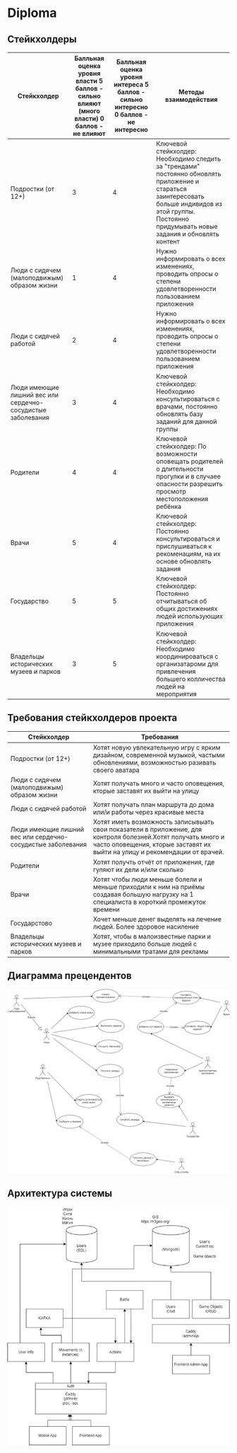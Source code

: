 # Diploma

## Стейкхолдеры
| Стейкхолдер | Балльная оценка уровня власти 5 баллов - сильно влияют (много власти) 0 баллов - не влияют | Балльная оценка уровня интереса 5 баллов - сильно интересно  0 баллов - не интересно| Методы взаимодействия |
| ------ | ------ | ------ | ------ |
| Подростки (от 12+) | 3 | 4 | Ключевой стейкхолдер: Необходимо следить за "трендами" постоянно обновлять приложение и стараться заинтересовать больше индивидов из этой группы. Постоянно придумывать новые задания и обновлять контент |
| Люди с сидячем (малоподвижым) образом жизни | 1 | 4 | Нужно информировать о всех изменениях, проводить опросы о степени удовлетворенности пользованием приложения |
| Люди с сидячей работой | 2 | 4 | Нужно информировать о всех изменениях, проводить опросы о степени удовлетворенности пользованием приложения |
| Люди имеющие лишний вес или сердечно-сосудистые заболевания | 3 | 4 | Ключевой стейкхолдер: Необходимо консультироваться с врачами, постоянно обновлять базу заданий для данной группы |
| Родители | 4 | 4 | Ключевой стейкхолдер: По возможности оповещать родителей о длительности прогулки и в случаее опасности разрешить просмотр местоположения ребёнка |
| Врачи | 5 | 4 | Ключевой стейкхолдер: Постоянно консультироваться и прислушиваться к рекоменациям, на их основе обновлять задания |
| Государство | 5 | 5 | Ключевой стейкхолдер: Постоянно отчитываться об общих достижениях людей использующих приложения |
| Владельцы исторических музеев и парков | 3 | 5 | Ключевой стейкхолдер: Необходимо координироваться с организатароми для привлечения большего колличества людей на мероприятия |

## Требования стейкхолдеров проекта
| Стейкхолдер | Требования |
| ------ | ------ |
| Подростки (от 12+) | Хотят новую увлекательную игру с ярким дизайном, современной музыкой, частыми обновлениями, возможностью разивать своего аватара
| Люди с сидячем (малоподвижым) образом жизни | Хотят получать много и часто оповещения, кторые заставят их выйти на улицу |
| Люди с сидячей работой | Хотят получать план маршрута до дома или/и работы через красивые места |
| Люди имеющие лишний вес или сердечно-сосудистые заболевания | Хотят иметь возможность записывыать свои показатели в приложение, для контроля болезней.Хотят получать много и часто оповещения, кторые заставят их выйти на улицу и рекомендации от врачей. |
| Родители |Хотят получть отчёт от приложения, где гуляют их дели и/или сколько | 
| Врачи | Хотят чтобы люди меньше болели и меньше приходили к ним на приёмы создавая большую нагрузку на 1 специалиста в короткий промежуток времени  |
| Государстово |Хочет меньше денег выделять на лечение людей. Более здоровое насиление |
| Владельцы исторических музеев и парков |Хотят, чтобы в малоизвестные парки и музее приходило больше людей с минимальными тратами для рекламы|


## Диаграмма прецендентов

![Диаграмма прецендентов](./static/Диаграмма%20прецендентов.png)

## Архитектура системы

![Архитектура системы](./static/Архитектура%20системы.png)
